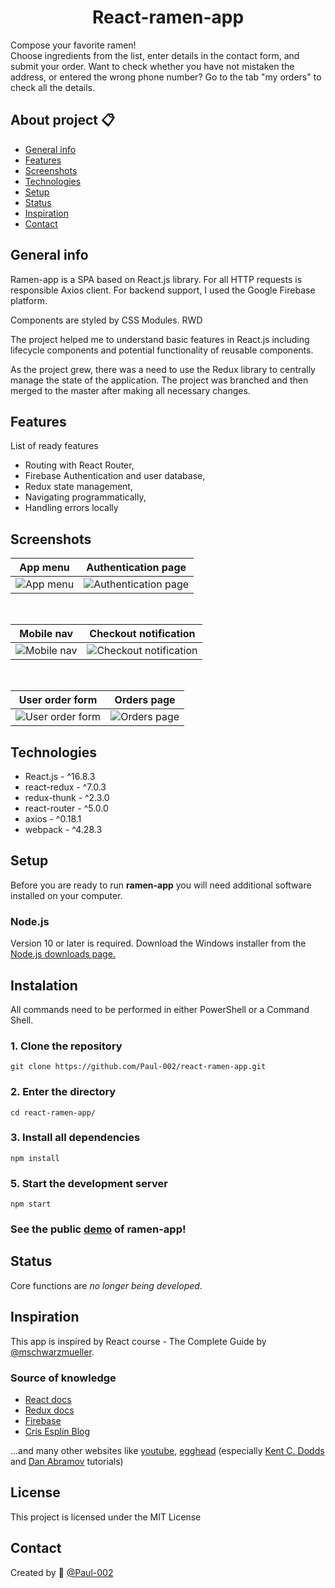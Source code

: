 <center> <h1>React-ramen-app</h1> </center>

Compose your favorite ramen! \
Choose ingredients from the list, enter details in the contact form, and submit your order.
Want to check whether you have not mistaken the address, or entered the wrong phone number? Go to the tab "my orders" to check all the details.

## About project :clipboard:
* [General info](#General-info)
* [Features](#features)
* [Screenshots](#Screenshots)
* [Technologies](#technologies)
* [Setup](#setup)
* [Status](#status)
* [Inspiration](#Inspiration)
* [Contact](#contact)

## General info
Ramen-app is a SPA based on React.js library. For all HTTP requests is responsible Axios client. For backend support, I used the Google Firebase platform.

Components are styled by CSS Modules. RWD

The project helped me to understand basic features in React.js including lifecycle components and potential functionality of reusable components. 

As the project grew, there was a need to use the Redux library to centrally manage the state of the application.
The project was branched and then merged to the master after making all necessary changes.

## Features
List of ready features
* Routing with React Router,
* Firebase Authentication and user database,
* Redux state management,
* Navigating programmatically,
* Handling errors locally

## Screenshots

App menu            |  Authentication page
:-------------------------:|:-------------------------:
![App menu](./repoImages/login.jpg)  |  ![Authentication page](./repoImages/menu.jpg)

&nbsp;

Mobile nav            |  Checkout notification
:-------------------------:|:-------------------------:
![Mobile nav](./repoImages/nav.jpg)  |  ![Checkout notification](./repoImages/checkout.jpg)

&nbsp;

User order form            |  Orders page
:-------------------------:|:-------------------------:
![User order form](./repoImages/form.jpg)  |  ![Orders page](./repoImages/orders.jpg)

## Technologies
* React.js - ^16.8.3
* react-redux - ^7.0.3
* redux-thunk - ^2.3.0
* react-router - ^5.0.0
* axios - ^0.18.1
* webpack - ^4.28.3

## Setup
Before you are ready to run **ramen-app** you will need additional software installed on your computer.

### Node.js
Version 10 or later is required. Download the Windows installer from the [Node.js downloads page.](https://nodejs.org/en/download/)

## Instalation
All commands need to be performed in either PowerShell or a Command Shell.

### 1. Clone the repository
`git clone https://github.com/Paul-002/react-ramen-app.git`

### 2. Enter the directory
`cd react-ramen-app/`

### 3. Install all dependencies
`npm install`

### 5. Start the development server
`npm start`

### See the public [demo](https://paul-002.github.io/react-ramen-app/) of ramen-app! 

## Status
Core functions are _no longer being developed_.

## Inspiration
This app is inspired by React course - The Complete Guide by [@mschwarzmueller](https://github.com/mschwarzmueller).

### Source of knowledge
* [React docs](https://en.reactjs.org/docs/getting-started.html)
* [Redux docs](https://redux.js.org/introduction/getting-started)
* [Firebase](https://firebase.google.com/docs/web/setup/)
* [Cris Esplin Blog](https://howtofirebase.com/)

...and many other websites like [youtube](https://www.youtube.com/), [egghead](https://egghead.io/) 
(especially [Kent C. Dodds](https://github.com/kentcdodds) and [Dan Abramov](https://github.com/gaearon) tutorials)

## License
This project is licensed under the MIT License

## Contact
Created by :wave: [@Paul-002](https://github.com/Paul-002)
